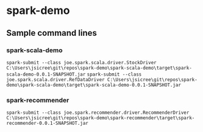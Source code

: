 # spark-demo

## Sample command lines
### spark-scala-demo

`spark-submit --class joe.spark.scala.driver.StockDriver C:\Users\jsicree\git\repos\spark-demo\spark-scala-demo\target\spark-scala-demo-0.0.1-SNAPSHOT.jar`
`spark-submit --class joe.spark.scala.driver.RefDataDriver C:\Users\jsicree\git\repos\spark-demo\spark-scala-demo\target\spark-scala-demo-0.0.1-SNAPSHOT.jar`

### spark-recommender

`spark-submit --class joe.spark.recommender.driver.RecommenderDriver C:\Users\jsicree\git\repos\spark-demo\spark-recommender\target\spark-recommender-0.0.1-SNAPSHOT.jar`
```
